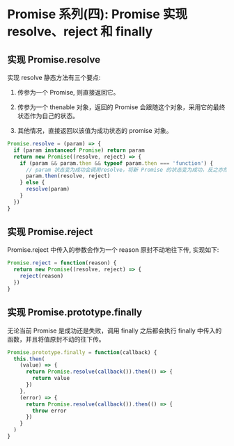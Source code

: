 # Promise 系列(四): Promise 实现 resolve、reject 和 finally

## 实现 Promise.resolve

实现 resolve 静态方法有三个要点:

1. 传参为一个 Promise, 则直接返回它。

2. 传参为一个 thenable 对象，返回的 Promise 会跟随这个对象，采用它的最终状态作为自己的状态。

3. 其他情况，直接返回以该值为成功状态的 promise 对象。

```js
Promise.resolve = (param) => {
  if (param instanceof Promise) return param
  return new Promise((resolve, reject) => {
    if (param && param.then && typeof param.then === 'function') {
      // param 状态变为成功会调用resolve，将新 Promise 的状态变为成功，反之亦然
      param.then(resolve, reject)
    } else {
      resolve(param)
    }
  })
}
```

## 实现 Promise.reject

Promise.reject 中传入的参数会作为一个 reason 原封不动地往下传, 实现如下:

```js
Promise.reject = function(reason) {
  return new Promise((resolve, reject) => {
    reject(reason)
  })
}
```

## 实现 Promise.prototype.finally

无论当前 Promise 是成功还是失败，调用 finally 之后都会执行 finally 中传入的函数，并且将值原封不动的往下传。

```js
Promise.prototype.finally = function(callback) {
  this.then(
    (value) => {
      return Promise.resolve(callback()).then(() => {
        return value
      })
    },
    (error) => {
      return Promise.resolve(callback()).then(() => {
        throw error
      })
    }
  )
}
```
